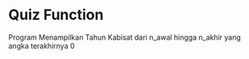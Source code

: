 
# Quiz Function


Program Menampilkan Tahun Kabisat dari n_awal hingga n_akhir yang angka terakhirnya 0